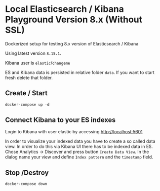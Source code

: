 # Local Elasticsearch / Kibana Playground Version 8.x (Without SSL)

Dockerized setup for testing 8.x version of Elasticsearch / Kibana

Using latest version `8.15.1`.

Kibana user is `elastic`/`changeme`

ES and Kibana data is persisted in relative folder `data`. If you want to start fresh delete that folder.

## Create / Start

```xml
docker-compose up -d
```

## Connect Kibana to your ES indexes

Login to Kibana with user elastic by accessing [http://localhost:5601](http://localhost:5601)

In order to visualize your indexed data you have to create a so called data view. In order to do this via Kibana UI there has to be indexed data in ES. Chose Analytics -> Discover and press button `Create Data View`. In the dialog name your view and define `Index pattern` and the `timestamp` field.


## Stop /Destroy

```xml
docker-compose down
```
